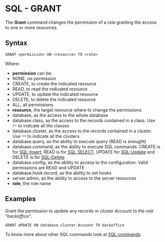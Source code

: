 # SQL - GRANT

The **Grant** command changes the permission of a role granting the access to one or more resources.

## Syntax

```
GRANT <permission> ON <resource> TO <role>
```

Where:
- **permission** can be:
 - NONE, no permission
 - CREATE, to create the indicated resource
 - READ, to read the indicated resource
 - UPDATE, to update the indicated resource
 - DELETE, to delete the indicated resource
 - ALL, all permissions
- **resource**, the target resource where to change the permissions
 - database, as the access to the whole database
 - database.class, as the access to the records contained in a class. Use <code>**</code> to indicate all the classes
 - database.cluster, as the access to the records contained in a cluster. Use <code>**</code> to indicate all the clusters
 - database.query, as the ability to execute query (READ is enought)
 - database.command, as the ability to execute SQL commands. CREATE is for [SQL-Insert](SQL-Insert.md), READ is for [SQL SELECT](SQL-Query.md), UPDATE for [SQL-Update](SQL-Update.md) and DELETE is for [SQL-Delete](SQL-Delete.md)
 - database.config, as the ability to access to the configuration. Valid permissions are READ and UPDATE
 - database.hook.record, as the ability to set hooks
 - server.admin, as the ability to access to the server resources
- **role**, the role name

## Examples

Grant the permission to *update* any records in *cluster Account* to the *role "backoffice"*.

```
GRANT UPDATE ON database.cluster.Account TO backoffice
```


To know more about other SQL commands look at [SQL commands](SQL.md).

